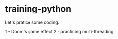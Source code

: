 # training-python

Let's pratice some coding.

1 - Doom's game effect 
2 - practicing multi-threading
